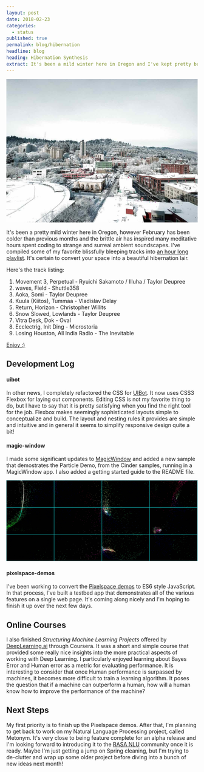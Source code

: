 ```yaml
---
layout: post
date: 2018-02-23
categories:
  - status
published: true
permalink: blog/hibernation
headline: blog
heading: Hibernation Synthesis
extract: It's been a mild winter here in Oregon and I've kept pretty busy a variety of projects on both work and play...
---
```


![Snowy view from my window](/assets/images/blog/hibernation.jpg)

It's been a pretty mild winter here in Oregon, however February has been colder than previous months and the brittle air has inspired many meditative hours spent coding to strange and surreal ambient soundscapes. I've compiled some of my favorite blissfully bleeping tracks into [an hour long playlist][google-playlist]. It's certain to convert your space into a beautiful hibernation lair.

Here's the track listing:
1. Movement 3, Perpetual - Ryuichi Sakamoto / Illuha / Taylor Deupree
1. waves, Field - Shuttle358
1. Aoka, Somi - Taylor Deupree
1. Kuula (Kiitos), Tummaa - Vladislav Delay
1. Return, Horizon - Christopher Willits
1. Snow Slowed, Lowlands - Taylor Deupree
1. Vitra Desk, Dok - Oval
1. Ecclectrig, Init Ding - Microstoria
1. Losing Houston, All India Radio - The Inevitable

[Enjoy :)][google-playlist]

## Development Log

#### uibot
In other news, I completely refactored the CSS for [UIBot][uibot]. It now uses CSS3 Flexbox for laying out components. Editing CSS is not my favorite thing to do, but I have to say that it is pretty satisfying when you find the right tool for the job. Flexbox makes seemingly sophisticated layouts simple to conceptualize and build. The layout and nesting rules it provides are simple and intuitive and in general it seems to simplify responsive design quite a bit!

#### magic-window
I made some significant updates to [MagicWindow][magic-window] and added a new sample that demostrates the Particle Demo, from the Cinder samples, running in a MagicWindow app. I also added a getting started guide to the README file.

![Image of the particle simulation](/assets/images/blog/magic-window-particle-demo.jpg)

#### pixelspace-demos
I've been working to convert the [Pixelspace demos][pixelspace-demos] to ES6 style JavaScript. In that process, I've built a testbed app that demonstrates all of the various features on a single web page. It's coming along nicely and I'm hoping to finish it up over the next few days.

## Online Courses
I also finished *Structuring Machine Learning Projects* offered by [DeepLearning.ai][deep-learning-ai] through Coursera. It was a short and simple course that provided some really nice insights into the more practical aspects of working with Deep Learning. I particularly enjoyed learning about Bayes Error and Human error as a metric for evaluating performance. It is interesting to consider that once Human performance is surpassed by machines, it becomes more difficult to train a learning algorithm. It poses the question that if a machine can outperform a human, how will a human know how to improve the performance of the machine?

## Next Steps
My first priority is to finish up the Pixelspace demos. After that, I'm planning to get back to work on my Natural Language Processing project, called Metonym. It's very close to being feature complete for an alpha release and I'm looking forward to introducing it to the [RASA NLU][rasa] community once it is ready. Maybe I'm just getting a jump on Spring cleaning, but I'm trying to de-clutter and wrap up some older project before diving into a bunch of new ideas next month!

[google-playlist]:https://play.google.com/music/playlist/AMaBXyn6x3oCL62vXjK3GH0srTkql5V-Qq5nwFNr1ufLv4y8nahVq2HxYVdLrt-Fa49BbF_j2vUWWb24UFl6Jms_xpNgkuiYnw%3D%3D
[uibot]:https://github.com/jeremyfromearth/uibot
[magic-window]:https://github.com/jeremyfromearth/magic-window
[deep-learning-ai]:https://deeplearning.ai
[pixelspace-demos]:https://github.com/jeremyfromearth/pixelspace-demos
[rasa]:http://rasa.com
